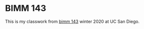 # BIMM 143

This is my classwork from [bimm 143](https://bioboot.github.io/bimm143_W20/) winter 2020 at UC San Diego. 
